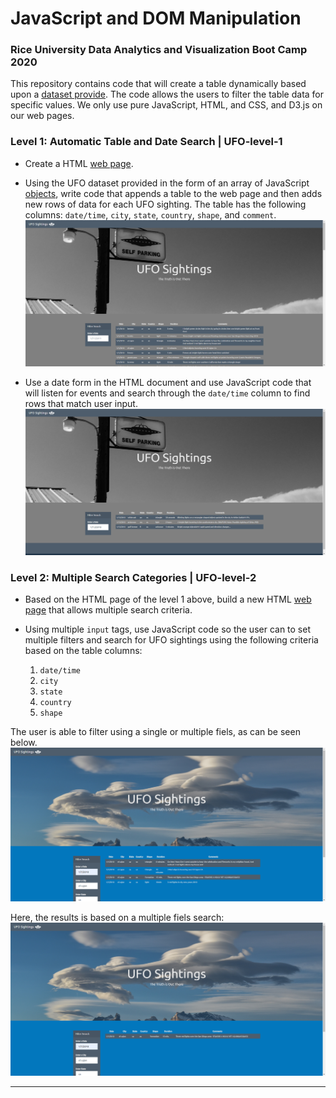 # JavaScript and DOM Manipulation

### Rice University Data Analytics and Visualization Boot Camp 2020


This repository contains code that will create a table dynamically based upon a [dataset provide](UFO-level-1/static/js/data.js). The code allows the users to filter the table data for specific values. We only use pure JavaScript, HTML, and CSS, and D3.js on our web pages. 
 

### Level 1: Automatic Table and Date Search | **UFO-level-1**

* Create a HTML [web page](UFO-level-1/index_level_1.html).

* Using the UFO dataset provided in the form of an array of JavaScript [objects](UFO-level-1/static/js/data.js), write code that appends a table to the web page and then adds new rows of data for each UFO sighting. The table has the following columns: `date/time`, `city`, `state`, `country`, `shape`, and `comment`.
![index_level_1_nofilter.png](UFO-level-1/static/images/index_level_1_nofilter.png)

* Use a date form in the HTML document and use JavaScript code that will listen for events and search through the `date/time` column to find rows that match user input.
![index_level_1_filtered.png](UFO-level-1/static/images/index_level_1_filtered.png)

### Level 2: Multiple Search Categories | **UFO-level-2**

* Based on the HTML page of the level 1 above, build a new HTML [web page](UFO-level-2/index_level_2.html) that allows multiple search criteria.

* Using multiple `input` tags, use JavaScript code so the user can to set multiple filters and search for UFO sightings using the following criteria based on the table columns:

  1. `date/time`
  2. `city`
  3. `state`
  4. `country`
  5. `shape`

The user is able to filter using a single or multiple fiels, as can be seen below.
![index_level_2_filter_2.png](UFO-level-2/static/images/index_level_2_filter_2.png)

Here, the results is based on a multiple fiels search:
![index_level_2_filter_1.png](UFO-level-2/static/images/index_level_2_filter_1.png)

- - -
